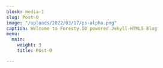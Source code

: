```yaml
---
block: media-1
slug: Post-0
image: "/uploads/2022/03/17/ps-alpha.png"
caption: Welcome to Foresty.IO powered Jekyll-HTML5 Blog
menu:
  main:
    weight: 3
    title: Post-0

---
```


